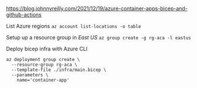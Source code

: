 https://blog.johnnyreilly.com/2021/12/19/azure-container-apps-bicep-and-github-actions

List Azure regions
`az account list-locations -o table`

Setup up a resource group in *East US*
`az group create -g rg-aca -l eastus`

Deploy bicep infra with Azure CLI
```
az deployment group create \
  --resource-group rg-aca \
  --template-file ./infra/main.bicep \
  --parameters \
    name='container-app'
```